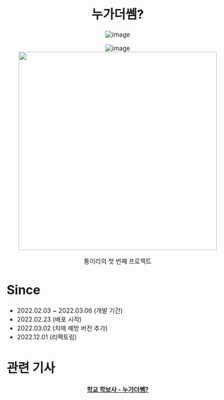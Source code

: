 <div align=center>

# **누가더쎔?**

![image](https://user-images.githubusercontent.com/77133565/155379070-fece73c1-55f2-487d-87eb-0614d0776576.png)

![image](https://user-images.githubusercontent.com/77133565/158559908-63fdb4b2-1182-404d-a2c4-17a701667e64.png)
<img width="450" src="https://user-images.githubusercontent.com/77133565/158559944-46fa2b37-e2e7-4d53-b052-8afdc7a1e823.png" />

퉁이리의 첫 번째 프로젝트

</div>

# Since

- 2022.02.03 ~ 2022.03.06 (개발 기간)
- 2022.02.23 (배포 시작)
- 2022.03.02 (치매 예방 버전 추가)
- 2022.12.01 (리팩토링)

# 관련 기사

<h4 align='center'><a href="https://www.suwon.ac.kr/index.html?menuno=3013&bbsno=80&boardno=1114&siteno=37&act=view">학교 학보사 - 누가더쎔?</a>
